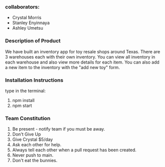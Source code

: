 ### collaborators:
- Crystal Morris
- Stanley Enyinnaya
- Ashley Umetsu

### Description of Product

We have built an inventory app for toy resale shops around Texas. There are 3 warehouses each with their own inventory.
You can view all inventory in each warehouse and also view more details for each item. 
You can also add a new item to the inventory with the "add new toy" form.

### Installation Instructions

type in the terminal:
1. npm install
2. npm start

### Team Constitution

1. Be present - notify team if you must be away.
2. Don't Give Up
3. Give Crystal $5/day
4. Ask each other for help.
5. Always tell each other when a pull request has been created.
6. Never push to main.
7. Don't eat the bunnies.
